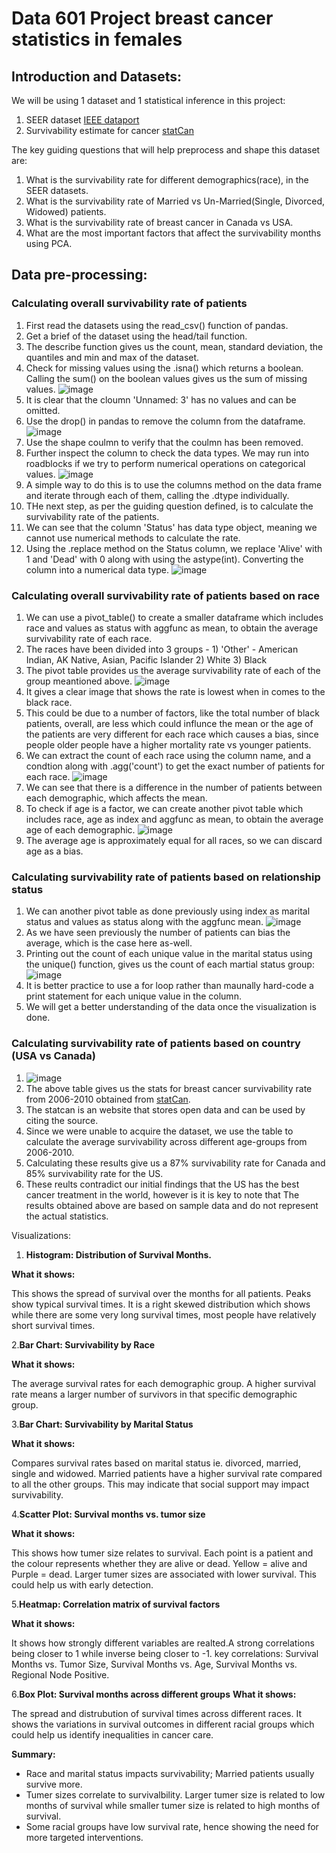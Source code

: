 #  Data 601 Project breast cancer statistics in females

## Introduction and Datasets:
  We will be using 1 dataset and 1 statistical inference in this project: 
  1) SEER dataset [IEEE dataport](https://ieee-dataport.org/open-access/seer-breast-cancer-data)
  2) Survivability estimate for cancer [statCan](https://www150.statcan.gc.ca/t1/tbl1/en/tv.action?pid=1310015801)

  The key guiding questions that will help preprocess and shape this dataset are:
  1) What is the survivability rate for different demographics(race), in the SEER datasets.
  2) What is the survivability rate of Married vs Un-Married(Single, Divorced, Widowed) patients.
  3) What is the survivability rate of breast cancer in Canada vs USA.
  4) What are the most important factors that affect the survivability months using PCA.


## Data pre-processing:
  ### Calculating overall survivability rate of patients
  1) First read the datasets using the read_csv() function of pandas.
  2) Get a brief of the dataset using the head/tail function.
  3) The describe function gives us the count, mean, standard deviation, the quantiles and min and max of the dataset.
  4) Check for missing values using the .isna() which returns a boolean. Calling the sum() on the boolean values gives us the sum of missing values.
     ![image](https://github.com/user-attachments/assets/14777c0a-ba26-4f72-89db-3bd1f8f8e7c6)
  5) It is clear that the cloumn 'Unnamed: 3' has no values and can be omitted.
  6) Use the drop() in pandas to remove the column from the dataframe.
     ![image](https://github.com/user-attachments/assets/7109909e-83fc-4d12-9838-223f13893062)
  7) Use the shape coulmn to verify that the coulmn has been removed.
  8) Further inspect the column to check the data types. We may run into roadblocks if we try to perform numerical operations on categorical values.
     ![image](https://github.com/user-attachments/assets/9a5a7976-c481-4254-9225-7c5692151399)
  9) A simple way to do this is to use the columns method on the data frame and iterate through each of them, calling the .dtype individually.
  10) THe next step, as per the guiding question defined, is to calculate the survivability rate of the patients.
  11) We can see that the column 'Status' has data type object, meaning we cannot use numerical methods to calculate the rate.
  12) Using the .replace method on the Status column, we replace 'Alive' with 1 and 'Dead' with 0 along with using the astype(int). Converting the column into a numerical data type.
      ![image](https://github.com/user-attachments/assets/88a7ee0d-ac87-487c-b7a5-edb515aafe58)
      
  ### Calculating overall survivability rate of patients based on race
  1) We can use a pivot_table() to create a smaller dataframe which includes race and values as status with aggfunc as mean, to obtain the average survivability rate of each race.
  2) The races have been divided into 3 groups -  1) 'Other' - American Indian, AK Native, Asian, Pacific Islander  2) White 3) Black
  3) The pivot table provides us the average survivability rate of each of the group meantioned above.
     ![image](https://github.com/user-attachments/assets/2847bee8-5846-48be-b175-670e22a3be34)
  4) It gives a clear image that shows the rate is lowest when in comes to the black race.
  5) This could be due to a number of factors, like the total number of black patients, overall, are less which could influnce the mean or the age of the patients are very different for each race which causes a bias, since people older people have  a higher mortality rate vs younger patients.
  6) We can extract the count of each race using the column name, and a condtion along with .agg('count') to get the exact number of patients for each race.
     ![image](https://github.com/user-attachments/assets/62dfedca-163d-4094-86f8-3c76f756f86d)
  7) We can see that there is a difference in the number of patients between each demographic, which affects the mean.
  8) To check if age is a factor, we can create another pivot table which includes race, age as index and aggfunc as mean, to obtain the average age of each demographic.
     ![image](https://github.com/user-attachments/assets/fcdd50a5-bde0-4781-a36e-a2b9de193687)
  9) The average age is approximately equal for all races, so we can discard age as a bias.

  ### Calculating  survivability rate of patients based on relationship status
  1) We can another pivot table as done previously using index as marital status and values as status along with the aggfunc mean.
     ![image](https://github.com/user-attachments/assets/65917579-5f1d-4298-9cdd-bdef825d9efe)
  2) As we have seen previously the number of patients can bias the average, which is the case here as-well.
  3) Printing out the count of each unique value in the marital status using the unique() function, gives us the count of each martial status group:
     ![image](https://github.com/user-attachments/assets/b04f5c2b-4466-4d49-baf0-c639e54440e6)
  4) It is better practice to use a for loop rather than maunally hard-code a print statement for each unique value in the column.
  5) We will get a better understanding of the data once the visualization is done.

  ### Calculating survivability rate of patients based on country (USA vs Canada)
  1) ![image](https://github.com/user-attachments/assets/a42fb0bf-a312-4a29-9662-f4aa6c96cfb4)
  2) The above table gives us the stats for breast cancer survivability rate from 2006-2010 obtained from [statCan](https://www150.statcan.gc.ca/t1/tbl1/en/tv.action?pid=1310015801).
  3) The statcan is an website that stores open data and can be used by citing the source.
  4) Since we were unable to acquire the dataset, we use the table to calculate the average survivability across different age-groups from 2006-2010.
  5) Calculating these results give us a 87% survivability rate for Canada and 85% survivability rate for the US.
  6) These reults contradict our initial findings that the US has the best cancer treatment in the world, however is it is key to note that The results obtained above are based on sample data and do not represent the actual statistics.

Visualizations:

1. **Histogram: Distribution of Survival Months.**

**What it shows:**

This shows the spread of survival over the months for all patients. Peaks show typical survival times. It is a right skewed distribution which shows while there are some very long survival times, most people have relatively short survival times.

2.**Bar Chart: Survivability by Race**

**What it shows:**

The average survival rates for each demographic group. A higher survival rate means a larger number of survivors in that specific demographic group.

3.**Bar Chart: Survivability by Marital Status**

**What it shows:**

Compares survival rates based on marital status ie. divorced, married, single and widowed. Married patients have a higher survival rate compared to all the other groups. This may indicate that social support may impact survivability.

4.**Scatter Plot: Survival months vs. tumor size**

**What it shows:**

This shows how tumer size relates to survival. Each point is a patient and the colour represents whether they are alive or dead. Yellow = alive and Purple = dead. Larger tumer sizes are associated with lower survival. This could help us with early detection.

5.**Heatmap: Correlation matrix of survival factors**

**What it shows:**

It shows how strongly different variables are realted.A strong correlations being closer to 1 while inverse being closer to -1. key correlations: Survival Months vs. Tumor Size, Survival Months vs. Age, Survival Months vs. Regional Node Positive.

6.**Box Plot: Survival months across different groups**
**What it shows:**

The spread and distrubution of survival times across different races. It shows the variations in survival outcomes in different racial groups which could help us identify inequalities in cancer care.

**Summary:**

- Race and marital status impacts survivability; Married patients usually survive more.
- Tumer sizes correlate to survivalbility. Larger tumer size is related to low months of survival while smaller tumer size is related to high months of survival.
- Some racial groups have low survival rate, hence showing the need for more targeted interventions.
